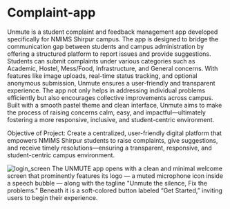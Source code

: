 # Complaint-app
Unmute is a student complaint and feedback management app developed specifically for NMIMS Shirpur campus. The app is designed to bridge the communication gap between students and campus administration by offering a structured platform to report issues and provide suggestions. Students can submit complaints under various categories such as Academic, Hostel, Mess/Food, Infrastructure, and General concerns. With features like image uploads, real-time status tracking, and optional anonymous submission, Unmute ensures a user-friendly and transparent experience. The app not only helps in addressing individual problems efficiently but also encourages collective improvements across campus. Built with a smooth pastel theme and clean interface, Unmute aims to make the process of raising concerns calm, easy, and impactful—ultimately fostering a more responsive, inclusive, and student-centric environment.

Objective of Project: Create a centralized, user-friendly digital platform that empowers NMIMS Shirpur students to raise complaints, give suggestions, and receive timely resolutions—ensuring a transparent, responsive, and student-centric campus environment.

![login_screen](https://github.com/user-attachments/assets/bbecb230-481b-4245-8b5c-a08cf4fb1ebc)
The UNMUTE app opens with a clean and minimal welcome screen that prominently features its logo — a muted microphone icon inside a speech bubble — along with the tagline "Unmute the silence, Fix the problems." Beneath it is a soft-colored button labeled “Get Started,” inviting users to begin their experience.

